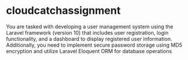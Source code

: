# cloudcatchassignment
You are tasked with developing a user management system using the Laravel framework (version 10) that includes user registration, login functionality, and a dashboard to display registered user information. Additionally, you need to implement secure password storage using MD5 encryption and utilize Laravel Eloquent ORM for database operations
